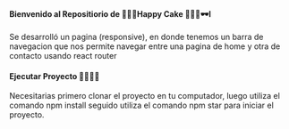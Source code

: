 
#### Bienvenido al Repositiorio de 🎂🧁🎂Happy Cake 🎂🧁🎂🕶I
Se desarrolló un pagina (responsive),  en donde tenemos un barra de navegacion que nos permite navegar entre una pagina
de home y otra de contacto usando react router

####  Ejecutar Proyecto 🧁🧁🧁🧁
Necesitarias primero clonar el proyecto en tu computador,
luego utiliza el comando npm install 
seguido utiliza el comando npm star para iniciar el proyecto.

